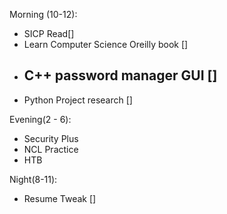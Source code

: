 Morning (10-12):
- SICP Read[]
- Learn Computer Science Oreilly book []
- C++ password manager GUI [] 
	- 
- Python Project research []

Evening(2 - 6):
- Security Plus 
- NCL Practice 
- HTB 

Night(8-11):
- Resume Tweak []
